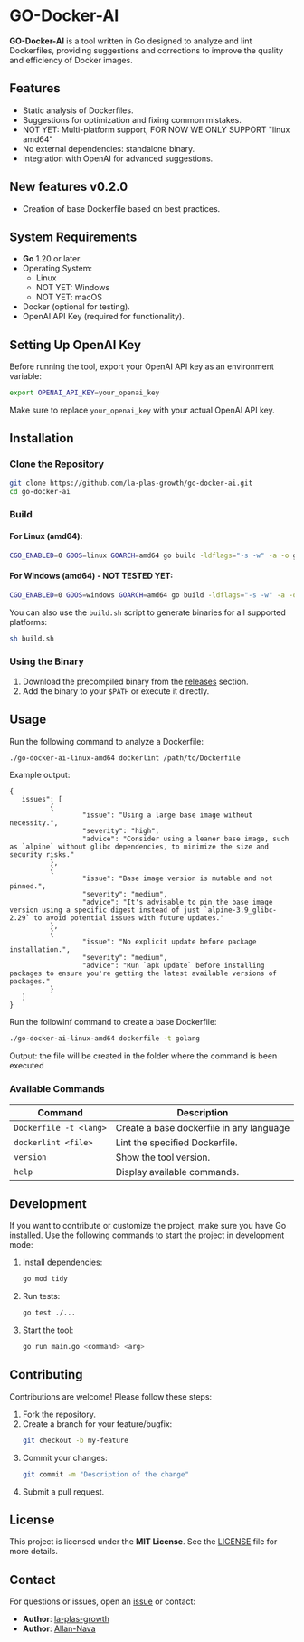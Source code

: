 # GO-Docker-AI

**GO-Docker-AI** is a tool written in Go designed to analyze and lint Dockerfiles, providing suggestions and corrections to improve the quality and efficiency of Docker images.

## Features

- Static analysis of Dockerfiles.
- Suggestions for optimization and fixing common mistakes.
- NOT YET: Multi-platform support, FOR NOW WE ONLY SUPPORT "linux amd64"
- No external dependencies: standalone binary.
- Integration with OpenAI for advanced suggestions.

## New features v0.2.0
- Creation of base Dockerfile based on best practices.
  

## System Requirements

- **Go** 1.20 or later.
- Operating System:
  - Linux
  - NOT YET: Windows
  - NOT YET: macOS
- Docker (optional for testing).
- OpenAI API Key (required for functionality).

## Setting Up OpenAI Key

Before running the tool, export your OpenAI API key as an environment variable:

```bash
export OPENAI_API_KEY=your_openai_key
```

Make sure to replace `your_openai_key` with your actual OpenAI API key.

## Installation

### Clone the Repository

```bash
git clone https://github.com/la-plas-growth/go-docker-ai.git
cd go-docker-ai
```

### Build

#### For Linux (amd64):
```bash
CGO_ENABLED=0 GOOS=linux GOARCH=amd64 go build -ldflags="-s -w" -a -o go-docker-ai-linux-amd64 .
```

#### For Windows (amd64) - NOT TESTED YET:
```bash
CGO_ENABLED=0 GOOS=windows GOARCH=amd64 go build -ldflags="-s -w" -a -o go-Docker-ai-windows-amd64 .
```

You can also use the `build.sh` script to generate binaries for all supported platforms:

```bash
sh build.sh
```

### Using the Binary

1. Download the precompiled binary from the [releases](https://github.com/la-plas-growth/go-docker-ai/releases) section.
2. Add the binary to your `$PATH` or execute it directly.

## Usage

Run the following command to analyze a Dockerfile:

```bash
./go-docker-ai-linux-amd64 dockerlint /path/to/Dockerfile
```

Example output:
```
{
   issues": [
          {
                  "issue": "Using a large base image without necessity.",
                  "severity": "high",
                  "advice": "Consider using a leaner base image, such as `alpine` without glibc dependencies, to minimize the size and security risks."
          },
          {
                  "issue": "Base image version is mutable and not pinned.",
                  "severity": "medium",
                  "advice": "It's advisable to pin the base image version using a specific digest instead of just `alpine-3.9_glibc-2.29` to avoid potential issues with future updates."
          },
          {
                  "issue": "No explicit update before package installation.",
                  "severity": "medium",
                  "advice": "Run `apk update` before installing packages to ensure you're getting the latest available versions of packages."       
          }
   ]
}                 
```

Run the followinf command to create a base Dockerfile:

```bash
./go-docker-ai-linux-amd64 dockerfile -t golang
```

Output: the file will be created in the folder where the command is been executed

### Available Commands

| Command               | Description                               |
|---------------------  |-------------------------------------------|
| `Dockerfile -t <lang>`| Create a base dockerfile in any language  |
| `dockerlint <file>`   | Lint the specified Dockerfile.            |
| `version`             | Show the tool version.                    |
| `help`                | Display available commands.               |

## Development

If you want to contribute or customize the project, make sure you have Go installed. Use the following commands to start the project in development mode:

1. Install dependencies:
   ```bash
   go mod tidy
   ```

2. Run tests:
   ```bash
   go test ./...
   ```

3. Start the tool:
   ```bash
   go run main.go <command> <arg>
   ```

## Contributing

Contributions are welcome! Please follow these steps:

1. Fork the repository.
2. Create a branch for your feature/bugfix:
   ```bash
   git checkout -b my-feature
   ```
3. Commit your changes:
   ```bash
   git commit -m "Description of the change"
   ```
4. Submit a pull request.

## License

This project is licensed under the **MIT License**. See the [LICENSE](LICENSE) file for more details.

## Contact

For questions or issues, open an [issue](https://github.com/la-plas-growth/GO-Docker-AI/issues) or contact:

- **Author**: [la-plas-growth](https://github.com/la-plas-growth)
- **Author**: [Allan-Nava](https://github.com/Allan-Nava)
